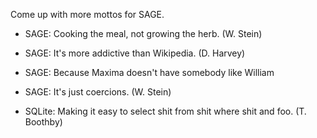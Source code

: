Come up with more mottos for SAGE.

 * SAGE: Cooking the meal, not growing the herb.  (W. Stein)

 * SAGE: It's more addictive than Wikipedia. (D. Harvey)

 * SAGE: Because Maxima doesn't have somebody like William

 * SAGE: It's just coercions. (W. Stein)

 * SQLite: Making it easy to select shit from shit where shit and foo. (T. Boothby)
